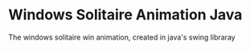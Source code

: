 # Windows Solitaire Animation Java
The windows solitaire win animation, created in java's swing libraray
